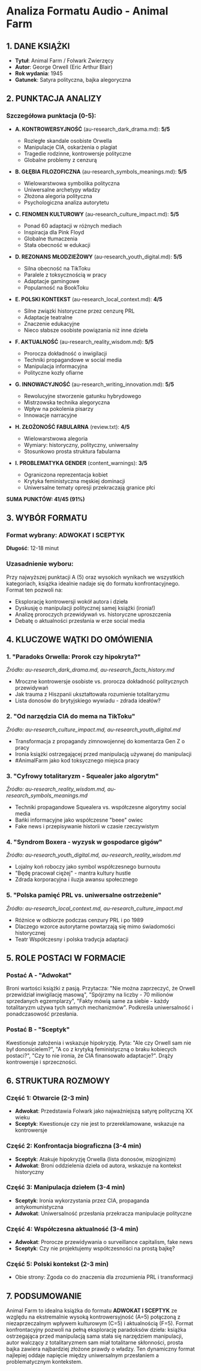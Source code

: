 # Analiza Formatu Audio - Animal Farm

## 1. DANE KSIĄŻKI
- **Tytuł**: Animal Farm / Folwark Zwierzęcy
- **Autor**: George Orwell (Eric Arthur Blair)
- **Rok wydania**: 1945
- **Gatunek**: Satyra polityczna, bajka alegoryczna

## 2. PUNKTACJA ANALIZY

### Szczegółowa punktacja (0-5):
- **A. KONTROWERSYJNOŚĆ** (au-research_dark_drama.md): **5/5**
  - Rozległe skandale osobiste Orwella
  - Manipulacje CIA, oskarżenia o plagiat
  - Tragedie rodzinne, kontrowersje polityczne
  - Globalne problemy z cenzurą

- **B. GŁĘBIA FILOZOFICZNA** (au-research_symbols_meanings.md): **5/5**
  - Wielowarstwowa symbolika polityczna
  - Uniwersalne archetypy władzy
  - Złożona alegoria polityczna
  - Psychologiczna analiza autorytetu

- **C. FENOMEN KULTUROWY** (au-research_culture_impact.md): **5/5**
  - Ponad 60 adaptacji w różnych mediach
  - Inspiracja dla Pink Floyd
  - Globalne tłumaczenia
  - Stała obecność w edukacji

- **D. REZONANS MŁODZIEŻOWY** (au-research_youth_digital.md): **5/5**
  - Silna obecność na TikToku
  - Paralele z toksycznością w pracy
  - Adaptacje gamingowe
  - Popularność na BookToku

- **E. POLSKI KONTEKST** (au-research_local_context.md): **4/5**
  - Silne związki historyczne przez cenzurę PRL
  - Adaptacje teatralne
  - Znaczenie edukacyjne
  - Nieco słabsze osobiste powiązania niż inne dzieła

- **F. AKTUALNOŚĆ** (au-research_reality_wisdom.md): **5/5**
  - Prorocza dokładność o inwigilacji
  - Techniki propagandowe w social media
  - Manipulacja informacyjna
  - Polityczne kozły ofiarne

- **G. INNOWACYJNOŚĆ** (au-research_writing_innovation.md): **5/5**
  - Rewolucyjne stworzenie gatunku hybrydowego
  - Mistrzowska technika alegoryczna
  - Wpływ na pokolenia pisarzy
  - Innowacje narracyjne

- **H. ZŁOŻONOŚĆ FABULARNA** (review.txt): **4/5**
  - Wielowarstwowa alegoria
  - Wymiary: historyczny, polityczny, uniwersalny
  - Stosunkowo prosta struktura fabularna

- **I. PROBLEMATYKA GENDER** (content_warnings): **3/5**
  - Ograniczona reprezentacja kobiet
  - Krytyka feministyczna męskiej dominacji
  - Uniwersalne tematy opresji przekraczają granice płci

**SUMA PUNKTÓW: 41/45 (91%)**

## 3. WYBÓR FORMATU

### Format wybrany: **ADWOKAT I SCEPTYK**
**Długość**: 12-18 minut

### Uzasadnienie wyboru:
Przy najwyższej punktacji A (5) oraz wysokich wynikach we wszystkich kategoriach, książka idealnie nadaje się do formatu konfrontacyjnego. Format ten pozwoli na:
- Eksplorację kontrowersji wokół autora i dzieła
- Dyskusję o manipulacji politycznej samej książki (ironia!)
- Analizę proroczych przewidywań vs. historyczne uproszczenia
- Debatę o aktualności przesłania w erze social media

## 4. KLUCZOWE WĄTKI DO OMÓWIENIA

### 1. **"Paradoks Orwella: Prorok czy hipokryta?"**
*Źródło: au-research_dark_drama.md, au-research_facts_history.md*
- Mroczne kontrowersje osobiste vs. prorocza dokładność politycznych przewidywań
- Jak trauma z Hiszpanii ukształtowała rozumienie totalitaryzmu
- Lista donosów do brytyjskiego wywiadu - zdrada ideałów?

### 2. **"Od narzędzia CIA do mema na TikToku"**
*Źródło: au-research_culture_impact.md, au-research_youth_digital.md*
- Transformacja z propagandy zimnowojennej do komentarza Gen Z o pracy
- Ironia książki ostrzegającej przed manipulacją używanej do manipulacji
- #AnimalFarm jako kod toksycznego miejsca pracy

### 3. **"Cyfrowy totalitaryzm - Squealer jako algorytm"**
*Źródło: au-research_reality_wisdom.md, au-research_symbols_meanings.md*
- Techniki propagandowe Squealera vs. współczesne algorytmy social media
- Bańki informacyjne jako współczesne "beee" owiec
- Fake news i przepisywanie historii w czasie rzeczywistym

### 4. **"Syndrom Boxera - wyzysk w gospodarce gigów"**
*Źródło: au-research_youth_digital.md, au-research_reality_wisdom.md*
- Lojalny koń roboczy jako symbol współczesnego burnoutu
- "Będę pracował ciężej" - mantra kultury hustle
- Zdrada korporacyjna i iluzja awansu społecznego

### 5. **"Polska pamięć PRL vs. uniwersalne ostrzeżenie"**
*Źródło: au-research_local_context.md, au-research_culture_impact.md*
- Różnice w odbiorze podczas cenzury PRL i po 1989
- Dlaczego wzorce autorytarne powtarzają się mimo świadomości historycznej
- Teatr Współczesny i polska tradycja adaptacji

## 5. ROLE POSTACI W FORMACIE

### Postać A - "Adwokat"
Broni wartości książki z pasją. Przytacza: "Nie można zaprzeczyć, że Orwell przewidział inwigilację masową", "Spójrzmy na liczby - 70 milionów sprzedanych egzemplarzy", "Fakty mówią same za siebie - każdy totalitaryzm używa tych samych mechanizmów". Podkreśla uniwersalność i ponadczasowość przesłania.

### Postać B - "Sceptyk"
Kwestionuje założenia i wskazuje hipokryzję. Pyta: "Ale czy Orwell sam nie był donosicielem?", "A co z krytyką feministyczną o braku kobiecych postaci?", "Czy to nie ironia, że CIA finansowało adaptacje?". Drąży kontrowersje i sprzeczności.

## 6. STRUKTURA ROZMOWY

### Część 1: Otwarcie (2-3 min)
- **Adwokat**: Przedstawia Folwark jako najważniejszą satyrę polityczną XX wieku
- **Sceptyk**: Kwestionuje czy nie jest to przereklamowane, wskazuje na kontrowersje

### Część 2: Konfrontacja biograficzna (3-4 min)
- **Sceptyk**: Atakuje hipokryzję Orwella (lista donosów, mizoginizm)
- **Adwokat**: Broni oddzielenia dzieła od autora, wskazuje na kontekst historyczny

### Część 3: Manipulacja dziełem (3-4 min)
- **Sceptyk**: Ironia wykorzystania przez CIA, propaganda antykomunistyczna
- **Adwokat**: Uniwersalność przesłania przekracza manipulacje polityczne

### Część 4: Współczesna aktualność (3-4 min)
- **Adwokat**: Prorocze przewidywania o surveillance capitalism, fake news
- **Sceptyk**: Czy nie projektujemy współczesności na prostą bajkę?

### Część 5: Polski kontekst (2-3 min)
- Obie strony: Zgoda co do znaczenia dla zrozumienia PRL i transformacji

## 7. PODSUMOWANIE

Animal Farm to idealna książka do formatu **ADWOKAT I SCEPTYK** ze względu na ekstremalnie wysoką kontrowersyjność (A=5) połączoną z niezaprzeczalnym wpływem kulturowym (C=5) i aktualnością (F=5). Format konfrontacyjny pozwoli na pełną eksplorację paradoksów dzieła: książka ostrzegająca przed manipulacją sama stała się narzędziem manipulacji, autor walczący z totalitaryzmem sam miał totalitarne skłonności, prosta bajka zawiera najbardziej złożone prawdy o władzy. Ten dynamiczny format najlepiej oddaje napięcie między uniwersalnym przesłaniem a problematycznym kontekstem.